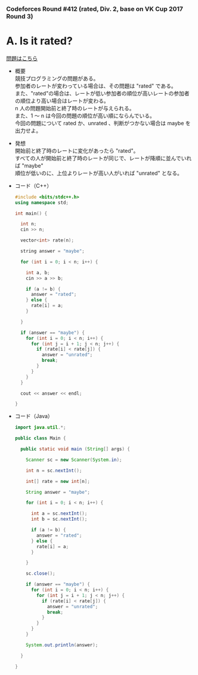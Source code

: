 ### Codeforces Round #412 (rated, Div. 2, base on VK Cup 2017 Round 3)

# A. Is it rated?

  [問題はこちら](https://codeforces.com/problemset/problem/807/A)
  
- 概要<br>
  競技プログラミングの問題がある。<br>
  参加者のレートが変わっている場合は、その問題は "rated" である。<br>
  また、"rated"の場合は、レートが低い参加者の順位が高いレートの参加者の順位より高い場合はレートが変わる。<br>
  n 人の問題開始前と終了時のレートが与えられる。<br>
  また、1 〜 n は今回の問題の順位が高い順にならんでいる。<br>
  今回の問題について rated か、unrated 、判断がつかない場合は maybe を出力せよ。  
  
  
- 発想<br>
  開始前と終了時のレートに変化があったら "rated"。<br>
  すべての人が開始前と終了時のレートが同じで、レートが降順に並んでいれば "maybe"<br>
  順位が低いのに、上位よりレートが高い人がいれば "unrated" となる。
  
  
- コード（C++）

  ```cpp
  #include <bits/stdc++.h>
  using namespace std;

  int main() {

    int n;
    cin >> n;

    vector<int> rate(n);

    string answer = "maybe";

    for (int i = 0; i < n; i++) {

      int a, b;
      cin >> a >> b;

      if (a != b) {
        answer = "rated";
      } else {
        rate[i] = a;
      }

    }

    if (answer == "maybe") {
      for (int i = 0; i < n; i++) {
        for (int j = i + 1; j < n; j++) {
          if (rate[i] < rate[j]) {
            answer = "unrated";
            break;
          }
        }
      }
    }

    cout << answer << endl;

  }
  ```
  
- コード（Java）

  ```java
  import java.util.*;

  public class Main {

    public static void main (String[] args) {

      Scanner sc = new Scanner(System.in);

      int n = sc.nextInt();

      int[] rate = new int[n];

      String answer = "maybe";

      for (int i = 0; i < n; i++) {

        int a = sc.nextInt();
        int b = sc.nextInt();

        if (a != b) {
          answer = "rated";
        } else {
          rate[i] = a;
        }

      }

      sc.close();

      if (answer == "maybe") {
        for (int i = 0; i < n; i++) {
          for (int j = i + 1; j < n; j++) {
            if (rate[i] < rate[j]) {
              answer = "unrated";
              break;
            }
          }
        }
      }

      System.out.println(answer);

    }

  }
  ```
    